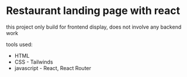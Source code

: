 # Restaurant landing page with react

this project only build for frontend display, does not involve any backend work

tools used:

- HTML
- CSS - Tailwinds
- javascript - React, React Router

